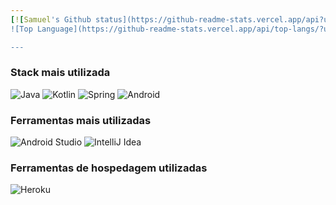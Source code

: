 ```yaml
---
[![Samuel's Github status](https://github-readme-stats.vercel.app/api?username=samuellimacap&show_icons=true&theme=radical)](https://github.com/samuellimacap/github-readme-stats)
![Top Language](https://github-readme-stats.vercel.app/api/top-langs/?username=samuellimacap&langs_count=3)

---
```

### Stack mais utilizada
![Java](https://img.shields.io/badge/java-6DA55F?style=for-the-badge&logo=java&logoColor=white&color=red)
![Kotlin](https://img.shields.io/badge/kotlin-6DA55F?style=for-the-badge&logo=kotlin&logoColor=white&color=purple)
![Spring](https://img.shields.io/badge/spring-6DA55F?style=for-the-badge&logo=spring&logoColor=white&color=green)
![Android](https://img.shields.io/badge/android-6DA55F?style=for-the-badge&logo=android&logoColor=white&color=green)


### Ferramentas mais utilizadas
![Android Studio](https://img.shields.io/badge/Android_Studio-6DA55F?style=for-the-badge&logo=androidstudio&logoColor=white&color=green)
![IntelliJ Idea](https://img.shields.io/badge/IntelliJ_Idea-6DA55F?style=for-the-badge&logo=intellijidea&logoColor=white&color=gray)

### Ferramentas de hospedagem utilizadas

![Heroku](https://img.shields.io/badge/heroku-6DA55F?style=for-the-badge&logo=intellijidea&logoColor=white&color=purple)



<!--
**SamuelLimaCap/SamuelLimaCap** is a ✨ _special_ ✨ repository because its `README.md` (this file) appears on your GitHub profile.

Here are some ideas to get you started:

- 🔭 I’m currently working on ...
- 🌱 I’m currently learning ...
- 👯 I’m looking to collaborate on ...
- 🤔 I’m looking for help with ...
- 💬 Ask me about ...
- 📫 How to reach me: ...
- 😄 Pronouns: ...
- ⚡ Fun fact: ...
-->
